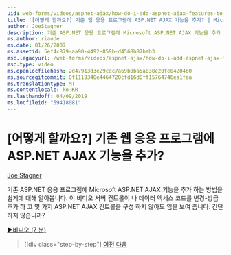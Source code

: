 ```yaml
---
uid: web-forms/videos/aspnet-ajax/how-do-i-add-aspnet-ajax-features-to-an-existing-web-application
title: '[어떻게 할까요?] 기존 웹 응용 프로그램에 ASP.NET AJAX 기능을 추가? | Microsoft 문서'
author: JoeStagner
description: 기존 ASP.NET 응용 프로그램에 Microsoft ASP.NET AJAX 기능을 추가 하는 방법을 쉽게에 대해 알아봅니다. 이 비디오에서는 사용자 역할을 변경 하지 않아도 됩니다...
ms.author: riande
ms.date: 01/26/2007
ms.assetid: 5ef4c879-aa90-4492-859b-d4568b87bab3
msc.legacyurl: /web-forms/videos/aspnet-ajax/how-do-i-add-aspnet-ajax-features-to-an-existing-web-application
msc.type: video
ms.openlocfilehash: 2d47913d3e29cdc7a69b0ba5a038e20fe0420460
ms.sourcegitcommit: 0f1119340e4464720cfd16d0ff15764746ea1fea
ms.translationtype: MT
ms.contentlocale: ko-KR
ms.lasthandoff: 04/09/2019
ms.locfileid: "59418081"
---
```

# <a name="how-do-i-add-aspnet-ajax-features-to-an-existing-web-application"></a>[어떻게 할까요?] 기존 웹 응용 프로그램에 ASP.NET AJAX 기능을 추가?

[Joe Stagner](https://github.com/JoeStagner)

기존 ASP.NET 응용 프로그램에 Microsoft ASP.NET AJAX 기능을 추가 하는 방법을 쉽게에 대해 알아봅니다. 이 비디오 서버 컨트롤이 나 데이터 액세스 코드를 변경-방금 추가 하 고 몇 가지 ASP.NET AJAX 컨트롤을 구성 하지 않아도 임을 보여 줍니다. 간단 하지 않습니까?

[&#9654;비디오 (7 분)](https://channel9.msdn.com/Blogs/ASP-NET-Site-Videos/how-do-i-add-aspnet-ajax-features-to-an-existing-web-application)

> [!div class="step-by-step"]
> [이전](how-do-i-make-client-side-network-callbacks-with-aspnet-ajax.md)
> [다음](how-do-i-aspnet-ajax-enable-an-existing-web-service.md)
